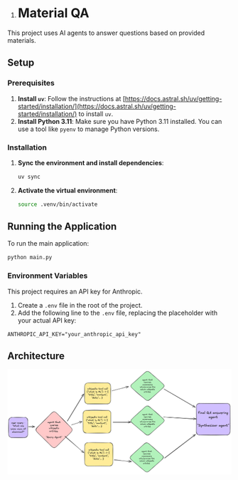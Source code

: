 1. # Material QA

This project uses AI agents to answer questions based on provided materials.

## Setup

### Prerequisites

1. **Install `uv`**: Follow the instructions at [https://docs.astral.sh/uv/getting-started/installation/](https://docs.astral.sh/uv/getting-started/installation/) to install `uv`.
2. **Install Python 3.11**: Make sure you have Python 3.11 installed. You can use a tool like `pyenv` to manage Python versions.

### Installation

1. **Sync the environment and install dependencies**:

    ```bash
    uv sync
    ```

2. **Activate the virtual environment**:

    ```bash
    source .venv/bin/activate
    ```

## Running the Application

To run the main application:

```bash
python main.py
```

### Environment Variables

This project requires an API key for Anthropic.

1. Create a `.env` file in the root of the project.
2. Add the following line to the `.env` file, replacing the placeholder with your actual API key:

```
ANTHROPIC_API_KEY="your_anthropic_api_key"
```

## Architecture

![Architecture Diagram](architecture.png)
